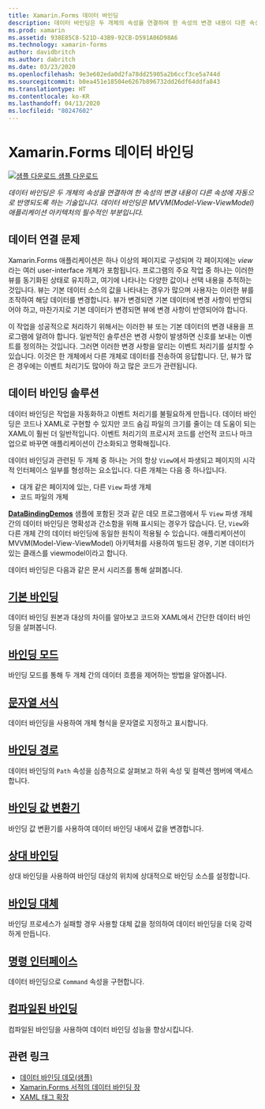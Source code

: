 ```yaml
---
title: Xamarin.Forms 데이터 바인딩
description: 데이터 바인딩은 두 개체의 속성을 연결하여 한 속성의 변경 내용이 다른 속성에 자동으로 반영되도록 하는 기술입니다. 데이터 바인딩은 MVVM(Model-View-ViewModel) 애플리케이션 아키텍처의 필수적인 부분입니다.
ms.prod: xamarin
ms.assetid: 938E85C8-521D-43B9-92CB-D591A06D98A6
ms.technology: xamarin-forms
author: davidbritch
ms.author: dabritch
ms.date: 03/23/2020
ms.openlocfilehash: 9e3e602eda0d2fa78dd25905a2b6ccf3ce5a744d
ms.sourcegitcommit: b0ea451e18504e6267b896732dd26df64ddfa843
ms.translationtype: HT
ms.contentlocale: ko-KR
ms.lasthandoff: 04/13/2020
ms.locfileid: "80247602"
---
```

# <a name="xamarinforms-data-binding"></a>Xamarin.Forms 데이터 바인딩

[![샘플 다운로드](~/media/shared/download.png) 샘플 다운로드](https://docs.microsoft.com/samples/xamarin/xamarin-forms-samples/databindingdemos)

_데이터 바인딩은 두 개체의 속성을 연결하여 한 속성의 변경 내용이 다른 속성에 자동으로 반영되도록 하는 기술입니다. 데이터 바인딩은 MVVM(Model-View-ViewModel) 애플리케이션 아키텍처의 필수적인 부분입니다._

## <a name="the-data-linking-problem"></a>데이터 연결 문제

Xamarin.Forms 애플리케이션은 하나 이상의 페이지로 구성되며 각 페이지에는 *view*라는 여러 user-interface 개체가 포함됩니다. 프로그램의 주요 작업 중 하나는 이러한 뷰를 동기화된 상태로 유지하고, 여기에 나타나는 다양한 값이나 선택 내용을 추적하는 것입니다. 뷰는 기본 데이터 소스의 값을 나타내는 경우가 많으며 사용자는 이러한 뷰를 조작하여 해당 데이터를 변경합니다. 뷰가 변경되면 기본 데이터에 변경 사항이 반영되어야 하고, 마찬가지로 기본 데이터가 변경되면 뷰에 변경 사항이 반영되어야 합니다.

이 작업을 성공적으로 처리하기 위해서는 이러한 뷰 또는 기본 데이터의 변경 내용을 프로그램에 알려야 합니다. 일반적인 솔루션은 변경 사항이 발생하면 신호를 보내는 이벤트를 정의하는 것입니다. 그러면 이러한 변경 사항을 알리는 이벤트 처리기를 설치할 수 있습니다. 이것은 한 개체에서 다른 개체로 데이터를 전송하여 응답합니다. 단, 뷰가 많은 경우에는 이벤트 처리기도 많아야 하고 많은 코드가 관련됩니다.

## <a name="the-data-binding-solution"></a>데이터 바인딩 솔루션

데이터 바인딩은 작업을 자동화하고 이벤트 처리기를 불필요하게 만듭니다. 데이터 바인딩은 코드나 XAML로 구현할 수 있지만 코드 숨김 파일의 크기를 줄이는 데 도움이 되는 XAML이 훨씬 더 일반적입니다. 이벤트 처리기의 프로시저 코드를 선언적 코드나 마크업으로 바꾸면 애플리케이션이 간소화되고 명확해집니다.

데이터 바인딩과 관련된 두 개체 중 하나는 거의 항상 `View`에서 파생되고 페이지의 시각적 인터페이스 일부를 형성하는 요소입니다. 다른 개체는 다음 중 하나입니다.

- 대개 같은 페이지에 있는, 다른 `View` 파생 개체
- 코드 파일의 개체

[**DataBindingDemos**](https://docs.microsoft.com/samples/xamarin/xamarin-forms-samples/databindingdemos) 샘플에 포함된 것과 같은 데모 프로그램에서 두 `View` 파생 개체 간의 데이터 바인딩은 명확성과 간소함을 위해 표시되는 경우가 많습니다. 단, `View`와 다른 개체 간의 데이터 바인딩에 동일한 원칙이 적용될 수 있습니다. 애플리케이션이 MVVM(Model-View-ViewModel) 아키텍처를 사용하여 빌드된 경우, 기본 데이터가 있는 클래스를 viewmodel이라고 합니다.

데이터 바인딩은 다음과 같은 문서 시리즈를 통해 살펴봅니다.

## <a name="basic-bindings"></a>[기본 바인딩](basic-bindings.md)

데이터 바인딩 원본과 대상의 차이를 알아보고 코드와 XAML에서 간단한 데이터 바인딩을 살펴봅니다.

## <a name="binding-mode"></a>[바인딩 모드](binding-mode.md)

바인딩 모드를 통해 두 개체 간의 데이터 흐름을 제어하는 방법을 알아봅니다.

## <a name="string-formatting"></a>[문자열 서식](string-formatting.md)

데이터 바인딩을 사용하여 개체 형식을 문자열로 지정하고 표시합니다.

## <a name="binding-path"></a>[바인딩 경로](binding-path.md)

데이터 바인딩의 `Path` 속성을 심층적으로 살펴보고 하위 속성 및 컬렉션 멤버에 액세스합니다.

## <a name="binding-value-converters"></a>[바인딩 값 변환기](converters.md)

바인딩 값 변환기를 사용하여 데이터 바인딩 내에서 값을 변경합니다.

## <a name="relative-bindings"></a>[상대 바인딩](relative-bindings.md)

상대 바인딩을 사용하여 바인딩 대상의 위치에 상대적으로 바인딩 소스를 설정합니다.

## <a name="binding-fallbacks"></a>[바인딩 대체](binding-fallbacks.md)

바인딩 프로세스가 실패할 경우 사용할 대체 값을 정의하여 데이터 바인딩을 더욱 강력하게 만듭니다.

## <a name="the-command-interface"></a>[명령 인터페이스](commanding.md)

데이터 바인딩으로 `Command` 속성을 구현합니다.

## <a name="compiled-bindings"></a>[컴파일된 바인딩](compiled-bindings.md)

컴파일된 바인딩을 사용하여 데이터 바인딩 성능을 향상시킵니다.

## <a name="related-links"></a>관련 링크

- [데이터 바인딩 데모(샘플)](https://docs.microsoft.com/samples/xamarin/xamarin-forms-samples/databindingdemos)
- [Xamarin.Forms 서적의 데이터 바인딩 장](~/xamarin-forms/creating-mobile-apps-xamarin-forms/summaries/chapter16.md)
- [XAML 태그 확장](~/xamarin-forms/xaml/markup-extensions/index.md)
